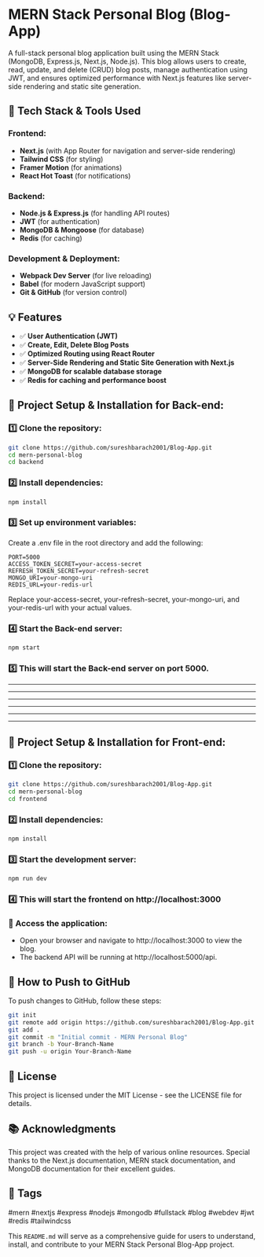 # MERN Stack Personal Blog (Blog-App)

A full-stack personal blog application built using the MERN Stack (MongoDB, Express.js, Next.js, Node.js). This blog allows users to create, read, update, and delete (CRUD) blog posts, manage authentication using JWT, and ensures optimized performance with Next.js features like server-side rendering and static site generation.

## 🚀 Tech Stack & Tools Used

### Frontend:
- **Next.js** (with App Router for navigation and server-side rendering)
- **Tailwind CSS** (for styling)
- **Framer Motion** (for animations)
- **React Hot Toast** (for notifications)

### Backend:
- **Node.js & Express.js** (for handling API routes)
- **JWT** (for authentication)
- **MongoDB & Mongoose** (for database)
- **Redis** (for caching)

### Development & Deployment:
- **Webpack Dev Server** (for live reloading)
- **Babel** (for modern JavaScript support)
- **Git & GitHub** (for version control)

## 💡 Features

- ✅ **User Authentication (JWT)**
- ✅ **Create, Edit, Delete Blog Posts**
- ✅ **Optimized Routing using React Router**
- ✅ **Server-Side Rendering and Static Site Generation with Next.js**
- ✅ **MongoDB for scalable database storage**
- ✅ **Redis for caching and performance boost**

## 📂 Project Setup & Installation for Back-end:
### 1️⃣ Clone the repository:

```bash
git clone https://github.com/sureshbarach2001/Blog-App.git
cd mern-personal-blog
cd backend
```
### 2️⃣ Install dependencies:
```bash
npm install
```
### 3️⃣ Set up environment variables:
Create a .env file in the root directory and add the following:
````env
PORT=5000
ACCESS_TOKEN_SECRET=your-access-secret
REFRESH_TOKEN_SECRET=your-refresh-secret
MONGO_URI=your-mongo-uri
REDIS_URL=your-redis-url
````
Replace your-access-secret, your-refresh-secret, your-mongo-uri, and your-redis-url with your actual values.

### 4️⃣ Start the Back-end server:
```bash
npm start
```
###  5️⃣ This will start the Back-end server on port 5000.
---
---
---
---
---
---
## 📂 Project Setup & Installation for Front-end:
### 1️⃣ Clone the repository:

```bash
git clone https://github.com/sureshbarach2001/Blog-App.git
cd mern-personal-blog
cd frontend
```
### 2️⃣ Install dependencies:
```bash
npm install
```
### 3️⃣ Start the development server:
```bash
npm run dev
```
### 4️⃣ This will start the frontend on http://localhost:3000


### 🚀 Access the application:
- Open your browser and navigate to http://localhost:3000 to view the blog.
- The backend API will be running at http://localhost:5000/api.

## 📢 How to Push to GitHub
To push changes to GitHub, follow these steps:
```bash
git init
git remote add origin https://github.com/sureshbarach2001/Blog-App.git
git add .
git commit -m "Initial commit - MERN Personal Blog"
git branch -b Your-Branch-Name
git push -u origin Your-Branch-Name
```

## 📝 License
This project is licensed under the MIT License - see the LICENSE file for details.

## 📚 Acknowledgments
This project was created with the help of various online resources. Special thanks to the Next.js documentation, MERN stack documentation, and MongoDB documentation for their excellent guides.

## 📂 Tags
#mern #nextjs #express #nodejs #mongodb #fullstack #blog #webdev #jwt #redis #tailwindcss

This `README.md` will serve as a comprehensive guide for users to understand, install, and contribute to your MERN Stack Personal Blog-App project.
